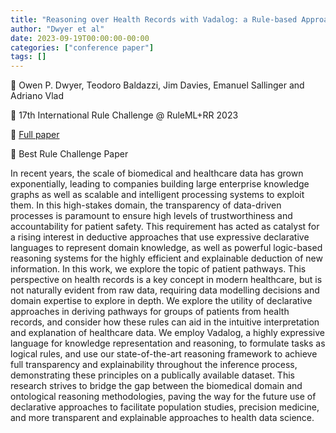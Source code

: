 ```yaml
---
title: "Reasoning over Health Records with Vadalog: a Rule-based Approach to Patient Pathways"
author: "Dwyer et al"
date: 2023-09-19T00:00:00-00:00
categories: ["conference paper"]
tags: []
---
```



👥 Owen P. Dwyer, Teodoro Baldazzi, Jim Davies, Emanuel Sallinger and Adriano Vlad

📕 17th International Rule Challenge @ RuleML+RR 2023

📄 [Full paper](https://ceur-ws.org/Vol-3485/paper9111.pdf) 

🏅 Best Rule Challenge Paper

In recent years, the scale of biomedical and healthcare data has grown exponentially, leading to companies building large enterprise knowledge graphs as well as scalable and intelligent processing systems to exploit them. In this high-stakes domain, the transparency of data-driven processes is paramount to ensure high levels of trustworthiness and accountability for patient safety. This requirement has acted as catalyst for a rising interest in deductive approaches that use expressive declarative languages to represent domain knowledge, as well as powerful logic-based reasoning systems for the highly efficient and explainable deduction of new information. In this work, we explore the topic of patient pathways. This perspective on health records is  a key concept in modern healthcare, but is not naturally evident from raw data, requiring data modelling decisions and domain expertise to explore in depth. We explore the utility of declarative approaches in deriving pathways for groups of patients from  health records, and consider how these rules can aid in the intuitive interpretation and explanation of healthcare data. We employ Vadalog, a highly expressive language for knowledge representation and reasoning, to formulate tasks as logical rules, and use our state-of-the-art reasoning framework to achieve full transparency and explainability throughout the inference process, demonstrating these principles on a publically available dataset. This research strives to bridge the gap between the biomedical domain and ontological reasoning methodologies, paving the way for the future use of declarative approaches to facilitate population studies, precision medicine, and more transparent and explainable approaches to health data science.



